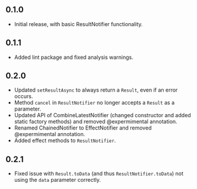 ## 0.1.0

* Initial release, with basic ResultNotifier functionality.

## 0.1.1

* Added lint package and fixed analysis warnings.

## 0.2.0

* Updated `setResultAsync` to always return a `Result`, even if an error occurs.
* Method `cancel` in `ResultNotifier` no longer accepts a `Result` as a parameter.
* Updated API of CombineLatestNotifier (changed constructor and added static factory methods) and removed @expermimental annotation.
* Renamed ChainedNotifier to EffectNotifier and removed @expermimental annotation.
* Added effect methods to `ResultNotifier`.

## 0.2.1

* Fixed issue with `Result.toData` (and thus `ResultNotifier.toData`) not using the `data` parameter correctly.
